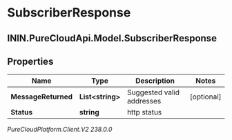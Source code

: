 # SubscriberResponse

## ININ.PureCloudApi.Model.SubscriberResponse

## Properties

|Name | Type | Description | Notes|
|------------ | ------------- | ------------- | -------------|
| **MessageReturned** | **List&lt;string&gt;** | Suggested valid addresses | [optional] |
| **Status** | **string** | http status | |



_PureCloudPlatform.Client.V2 238.0.0_

